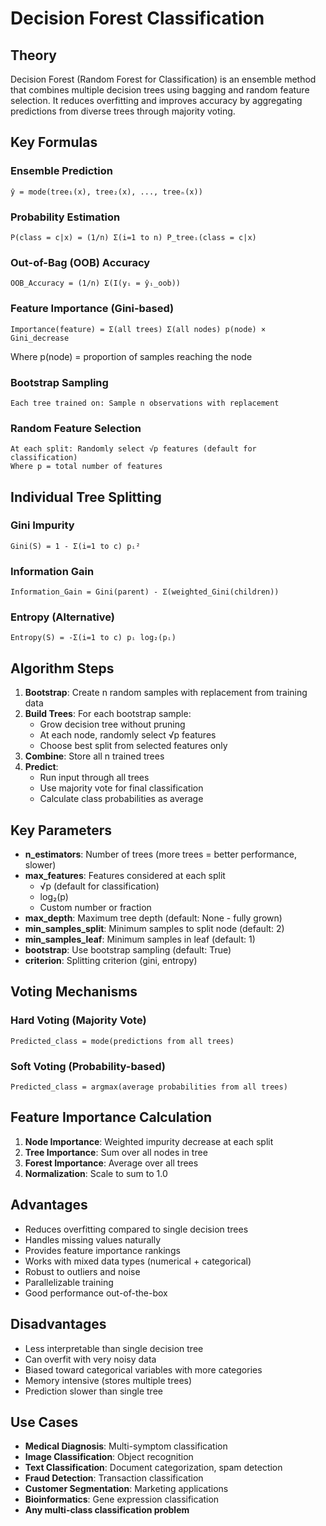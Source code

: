 # Decision Forest Classification

## Theory
Decision Forest (Random Forest for Classification) is an ensemble method that combines multiple decision trees using bagging and random feature selection. It reduces overfitting and improves accuracy by aggregating predictions from diverse trees through majority voting.

## Key Formulas

### Ensemble Prediction
```
ŷ = mode(tree₁(x), tree₂(x), ..., treeₙ(x))
```

### Probability Estimation
```
P(class = c|x) = (1/n) Σ(i=1 to n) P_treeᵢ(class = c|x)
```

### Out-of-Bag (OOB) Accuracy
```
OOB_Accuracy = (1/n) Σ(I(yᵢ = ŷᵢ_oob))
```

### Feature Importance (Gini-based)
```
Importance(feature) = Σ(all trees) Σ(all nodes) p(node) × Gini_decrease
```
Where p(node) = proportion of samples reaching the node

### Bootstrap Sampling
```
Each tree trained on: Sample n observations with replacement
```

### Random Feature Selection
```
At each split: Randomly select √p features (default for classification)
Where p = total number of features
```

## Individual Tree Splitting

### Gini Impurity
```
Gini(S) = 1 - Σ(i=1 to c) pᵢ²
```

### Information Gain
```
Information_Gain = Gini(parent) - Σ(weighted_Gini(children))
```

### Entropy (Alternative)
```
Entropy(S) = -Σ(i=1 to c) pᵢ log₂(pᵢ)
```

## Algorithm Steps
1. **Bootstrap**: Create n random samples with replacement from training data
2. **Build Trees**: For each bootstrap sample:
   - Grow decision tree without pruning
   - At each node, randomly select √p features
   - Choose best split from selected features only
3. **Combine**: Store all n trained trees
4. **Predict**: 
   - Run input through all trees
   - Use majority vote for final classification
   - Calculate class probabilities as average

## Key Parameters
- **n_estimators**: Number of trees (more trees = better performance, slower)
- **max_features**: Features considered at each split
  - √p (default for classification)
  - log₂(p)
  - Custom number or fraction
- **max_depth**: Maximum tree depth (default: None - fully grown)
- **min_samples_split**: Minimum samples to split node (default: 2)
- **min_samples_leaf**: Minimum samples in leaf (default: 1)
- **bootstrap**: Use bootstrap sampling (default: True)
- **criterion**: Splitting criterion (gini, entropy)

## Voting Mechanisms

### Hard Voting (Majority Vote)
```
Predicted_class = mode(predictions from all trees)
```

### Soft Voting (Probability-based)
```
Predicted_class = argmax(average probabilities from all trees)
```

## Feature Importance Calculation
1. **Node Importance**: Weighted impurity decrease at each split
2. **Tree Importance**: Sum over all nodes in tree
3. **Forest Importance**: Average over all trees
4. **Normalization**: Scale to sum to 1.0

## Advantages
- Reduces overfitting compared to single decision trees
- Handles missing values naturally
- Provides feature importance rankings
- Works with mixed data types (numerical + categorical)
- Robust to outliers and noise
- Parallelizable training
- Good performance out-of-the-box

## Disadvantages
- Less interpretable than single decision tree
- Can overfit with very noisy data
- Biased toward categorical variables with more categories
- Memory intensive (stores multiple trees)
- Prediction slower than single tree

## Use Cases
- **Medical Diagnosis**: Multi-symptom classification
- **Image Classification**: Object recognition
- **Text Classification**: Document categorization, spam detection  
- **Fraud Detection**: Transaction classification
- **Customer Segmentation**: Marketing applications
- **Bioinformatics**: Gene expression classification
- **Any multi-class classification problem**
